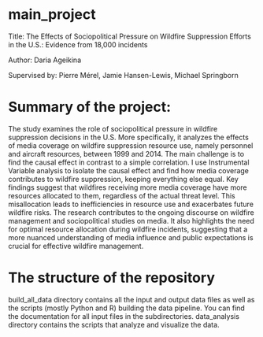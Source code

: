 # main_project

Title: The Effects of Sociopolitical Pressure on Wildfire Suppression Efforts in the U.S.: Evidence from 18,000 incidents

Author: Daria Ageikina

Supervised by: Pierre Mérel, Jamie Hansen-Lewis, Michael Springborn

# Summary of the project:
The study examines the role of sociopolitical pressure in wildfire suppression decisions in the U.S. More specifically, it analyzes the effects of media coverage on wildfire suppression resource use, namely personnel and aircraft resources, between 1999 and 2014. The main challenge is to find the causal effect in contrast to a simple correlation. I use Instrumental Variable analysis to isolate the causal effect and find how media coverage contributes to wildfire suppression, keeping everything else equal. Key findings suggest that wildfires receiving more media coverage have more resources allocated to them, regardless of the actual threat level. This misallocation leads to inefficiencies in resource use and exacerbates future wildfire risks. The research contributes to the ongoing discourse on wildfire management and sociopolitical studies on media. It also highlights the need for optimal resource allocation during wildfire incidents, suggesting that a more nuanced understanding of media influence and public expectations is crucial for effective wildfire management.

# The structure of the repository
build_all_data directory contains all the input and output data files as well as the scripts (mostly Python and R) building the data pipeline. You can find the documentation for all input files in the subdirectories.
data_analysis directory contains the scripts that analyze and visualize the data.
